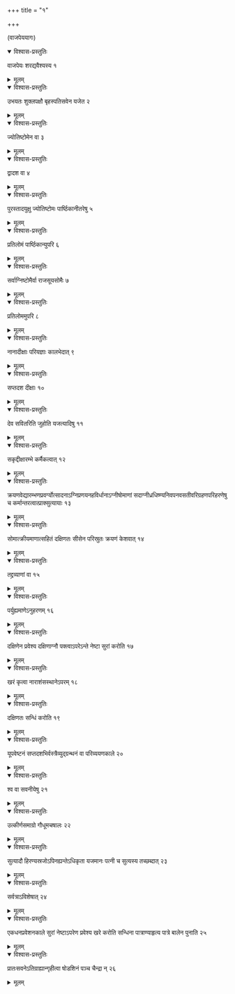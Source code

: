 +++
title = "१"

+++
  
(वाजपेययागः)



<details open><summary>विश्वास-प्रस्तुतिः</summary>

वाजपेयः शरद्यवैश्यस्य १
</details>

<details><summary>मूलम्</summary>

वाजपेयः शरद्यवैश्यस्य १
</details>


<details open><summary>विश्वास-प्रस्तुतिः</summary>

उभयतः शुक्लपक्षौ बृहस्पतिसवेन यजेत २
</details>

<details><summary>मूलम्</summary>

उभयतः शुक्लपक्षौ बृहस्पतिसवेन यजेत २
</details>


<details open><summary>विश्वास-प्रस्तुतिः</summary>

ज्योतिष्टोमेन वा ३
</details>

<details><summary>मूलम्</summary>

ज्योतिष्टोमेन वा ३
</details>


<details open><summary>विश्वास-प्रस्तुतिः</summary>

द्वादश वा ४
</details>

<details><summary>मूलम्</summary>

द्वादश वा ४
</details>


<details open><summary>विश्वास-प्रस्तुतिः</summary>

पुरस्तादयुक्षु ज्योतिष्टोमः पार्ष्ठिकानीतरेषु ५
</details>

<details><summary>मूलम्</summary>

पुरस्तादयुक्षु ज्योतिष्टोमः पार्ष्ठिकानीतरेषु ५
</details>


<details open><summary>विश्वास-प्रस्तुतिः</summary>

प्रतिलोमं पार्ष्ठिकान्युपरि ६
</details>

<details><summary>मूलम्</summary>

प्रतिलोमं पार्ष्ठिकान्युपरि ६
</details>


<details open><summary>विश्वास-प्रस्तुतिः</summary>

सर्वाग्निष्टोमैर्वा राजसूयसोमैः ७
</details>

<details><summary>मूलम्</summary>

सर्वाग्निष्टोमैर्वा राजसूयसोमैः ७
</details>


<details open><summary>विश्वास-प्रस्तुतिः</summary>

प्रतिलोममुपरि ८
</details>

<details><summary>मूलम्</summary>

प्रतिलोममुपरि ८
</details>


<details open><summary>विश्वास-प्रस्तुतिः</summary>

नानादीक्षाः परियज्ञाः कालभेदात् ९
</details>

<details><summary>मूलम्</summary>

नानादीक्षाः परियज्ञाः कालभेदात् ९
</details>


<details open><summary>विश्वास-प्रस्तुतिः</summary>

सप्तदश दीक्षाः १०
</details>

<details><summary>मूलम्</summary>

सप्तदश दीक्षाः १०
</details>


<details open><summary>विश्वास-प्रस्तुतिः</summary>

देव सवितरिति जुहोति यजत्यादिषु ११
</details>

<details><summary>मूलम्</summary>

देव सवितरिति जुहोति यजत्यादिषु ११
</details>


<details open><summary>विश्वास-प्रस्तुतिः</summary>

सकृद्दीक्षारम्भे कर्मैकत्वात् १२
</details>

<details><summary>मूलम्</summary>

सकृद्दीक्षारम्भे कर्मैकत्वात् १२
</details>


<details open><summary>विश्वास-प्रस्तुतिः</summary>

क्रयणवेद्यारम्भणप्रवर्ग्योत्सादनाऽग्निप्रणयनहविर्धानाऽग्नीषोमाणां सदाग्नीध्रधिष्ण्यनिवपनवसतीवरिग्रहणपरिहरणेषु च कर्मान्तरत्वात्प्राक्सुत्यायाः १३
</details>

<details><summary>मूलम्</summary>

क्रयणवेद्यारम्भणप्रवर्ग्योत्सादनाऽग्निप्रणयनहविर्धानाऽग्नीषोमाणां सदाग्नीध्रधिष्ण्यनिवपनवसतीवरिग्रहणपरिहरणेषु च कर्मान्तरत्वात्प्राक्सुत्यायाः १३
</details>


<details open><summary>विश्वास-प्रस्तुतिः</summary>

सोमात्क्रीयमाणात्सहितं दक्षिणतः सीसेन परिस्रुतः क्रयणं केशवात् १४
</details>

<details><summary>मूलम्</summary>

सोमात्क्रीयमाणात्सहितं दक्षिणतः सीसेन परिस्रुतः क्रयणं केशवात् १४
</details>


<details open><summary>विश्वास-प्रस्तुतिः</summary>

तद्द्रव्याणां वा १५
</details>

<details><summary>मूलम्</summary>

तद्द्रव्याणां वा १५
</details>


<details open><summary>विश्वास-प्रस्तुतिः</summary>

पर्युह्यमाणेऽनुहरणम् १६
</details>

<details><summary>मूलम्</summary>

पर्युह्यमाणेऽनुहरणम् १६
</details>


<details open><summary>विश्वास-प्रस्तुतिः</summary>

दक्षिणेन प्रवेश्य दक्षिणाग्नौ पक्त्वाऽपरेऽन्ते नेष्टा सुरां करोति १७
</details>

<details><summary>मूलम्</summary>

दक्षिणेन प्रवेश्य दक्षिणाग्नौ पक्त्वाऽपरेऽन्ते नेष्टा सुरां करोति १७
</details>


<details open><summary>विश्वास-प्रस्तुतिः</summary>

खरं कृत्वा नाराशंसस्थानेऽपरम् १८
</details>

<details><summary>मूलम्</summary>

खरं कृत्वा नाराशंसस्थानेऽपरम् १८
</details>


<details open><summary>विश्वास-प्रस्तुतिः</summary>

दक्षिणतः सन्धिं करोति १९
</details>

<details><summary>मूलम्</summary>

दक्षिणतः सन्धिं करोति १९
</details>


<details open><summary>विश्वास-प्रस्तुतिः</summary>

यूपवेष्टनं सप्तदशभिर्वस्त्रैव्युद्ग्रन्थनं वा परिव्ययणकाले २०
</details>

<details><summary>मूलम्</summary>

यूपवेष्टनं सप्तदशभिर्वस्त्रैव्युद्ग्रन्थनं वा परिव्ययणकाले २०
</details>


<details open><summary>विश्वास-प्रस्तुतिः</summary>

श्व वा सवनीयेषु २१
</details>

<details><summary>मूलम्</summary>

श्व वा सवनीयेषु २१
</details>


<details open><summary>विश्वास-प्रस्तुतिः</summary>

उत्कीर्णसमाग्रो गौधूमचषालः २२
</details>

<details><summary>मूलम्</summary>

उत्कीर्णसमाग्रो गौधूमचषालः २२
</details>


<details open><summary>विश्वास-प्रस्तुतिः</summary>

सुत्यादौ हिरण्यस्रजोऽपिनह्यन्तेऽधिकृता यजमानः पत्नी च सुत्यस्य तच्छब्दात् २३
</details>

<details><summary>मूलम्</summary>

सुत्यादौ हिरण्यस्रजोऽपिनह्यन्तेऽधिकृता यजमानः पत्नी च सुत्यस्य तच्छब्दात् २३
</details>


<details open><summary>विश्वास-प्रस्तुतिः</summary>

सर्वत्राऽविशेषात् २४
</details>

<details><summary>मूलम्</summary>

सर्वत्राऽविशेषात् २४
</details>


<details open><summary>विश्वास-प्रस्तुतिः</summary>

एकधनप्रवेशनकाले सुरां नेष्टाऽपरेण प्रवेश्य खरे करोति सन्धिना पात्राण्याहृत्य पात्रे बालेन पुनाति २५
</details>

<details><summary>मूलम्</summary>

एकधनप्रवेशनकाले सुरां नेष्टाऽपरेण प्रवेश्य खरे करोति सन्धिना पात्राण्याहृत्य पात्रे बालेन पुनाति २५
</details>


<details open><summary>विश्वास-प्रस्तुतिः</summary>

प्रातःसवनेऽतिग्राह्यान्गृहीत्वा षोडशिनं पञ्च चैन्द्रा न् २६
</details>

<details><summary>मूलम्</summary>

प्रातःसवनेऽतिग्राह्यान्गृहीत्वा षोडशिनं पञ्च चैन्द्रा न् २६
</details>
